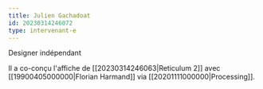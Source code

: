 ```yaml
---
title: Julien Gachadoat
id: 20230314246072
type: intervenant-e
---
```

Designer indépendant

Il a co-conçu l'affiche de [[20230314246063|Reticulum 2]] avec [[19900405000000|Florian Harmand]] via [[20201111000000|Processing]].